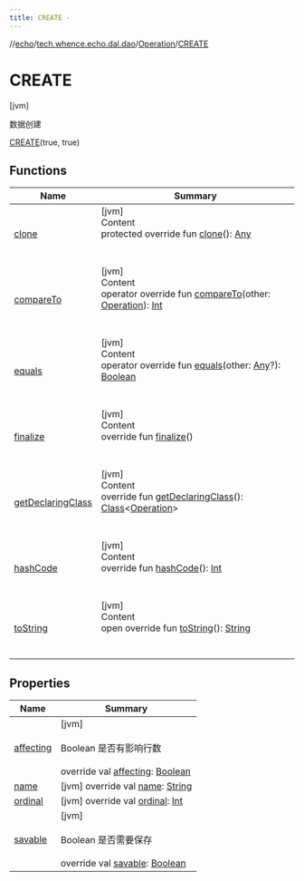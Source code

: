 ```yaml
---
title: CREATE -
---
```

//[echo](../../../index.md)/[tech.whence.echo.dal.dao](../../index.md)/[Operation](../index.md)/[CREATE](index.md)



# CREATE  
 [jvm] 

数据创建

[CREATE](index.md)(true, true)  
  
   


## Functions  
  
|  Name|  Summary| 
|---|---|
| [clone](../../../tech.whence.echo.webclient.response/-response-mocker/-purpose/-p-a-r-s-e-d/index.md#kotlin/Enum/clone/#/PointingToDeclaration/)| [jvm]  <br>Content  <br>protected override fun [clone](../../../tech.whence.echo.webclient.response/-response-mocker/-purpose/-p-a-r-s-e-d/index.md#kotlin/Enum/clone/#/PointingToDeclaration/)(): [Any](https://kotlinlang.org/api/latest/jvm/stdlib/kotlin/-any/index.html)  <br><br><br>
| [compareTo](../-s-i-n-g-u-l-a-r-i-z-e/index.md#kotlin/Enum/compareTo/#tech.whence.echo.dal.dao.Operation/PointingToDeclaration/)| [jvm]  <br>Content  <br>operator override fun [compareTo](../-s-i-n-g-u-l-a-r-i-z-e/index.md#kotlin/Enum/compareTo/#tech.whence.echo.dal.dao.Operation/PointingToDeclaration/)(other: [Operation](../index.md)): [Int](https://kotlinlang.org/api/latest/jvm/stdlib/kotlin/-int/index.html)  <br><br><br>
| [equals](../../../tech.whence.echo.webclient.response/-response-mocker/-purpose/-p-a-r-s-e-d/index.md#kotlin/Enum/equals/#kotlin.Any?/PointingToDeclaration/)| [jvm]  <br>Content  <br>operator override fun [equals](../../../tech.whence.echo.webclient.response/-response-mocker/-purpose/-p-a-r-s-e-d/index.md#kotlin/Enum/equals/#kotlin.Any?/PointingToDeclaration/)(other: [Any](https://kotlinlang.org/api/latest/jvm/stdlib/kotlin/-any/index.html)?): [Boolean](https://kotlinlang.org/api/latest/jvm/stdlib/kotlin/-boolean/index.html)  <br><br><br>
| [finalize](../../../tech.whence.echo.webclient.response/-response-mocker/-purpose/-p-a-r-s-e-d/index.md#kotlin/Enum/finalize/#/PointingToDeclaration/)| [jvm]  <br>Content  <br>override fun [finalize](../../../tech.whence.echo.webclient.response/-response-mocker/-purpose/-p-a-r-s-e-d/index.md#kotlin/Enum/finalize/#/PointingToDeclaration/)()  <br><br><br>
| [getDeclaringClass](../../../tech.whence.echo.webclient.response/-response-mocker/-purpose/-p-a-r-s-e-d/index.md#kotlin/Enum/getDeclaringClass/#/PointingToDeclaration/)| [jvm]  <br>Content  <br>override fun [getDeclaringClass](../../../tech.whence.echo.webclient.response/-response-mocker/-purpose/-p-a-r-s-e-d/index.md#kotlin/Enum/getDeclaringClass/#/PointingToDeclaration/)(): [Class](https://docs.oracle.com/javase/8/docs/api/java/lang/Class.html)<[Operation](../index.md)>  <br><br><br>
| [hashCode](../../../tech.whence.echo.webclient.response/-response-mocker/-purpose/-p-a-r-s-e-d/index.md#kotlin/Enum/hashCode/#/PointingToDeclaration/)| [jvm]  <br>Content  <br>override fun [hashCode](../../../tech.whence.echo.webclient.response/-response-mocker/-purpose/-p-a-r-s-e-d/index.md#kotlin/Enum/hashCode/#/PointingToDeclaration/)(): [Int](https://kotlinlang.org/api/latest/jvm/stdlib/kotlin/-int/index.html)  <br><br><br>
| [toString](../../../tech.whence.echo.webclient.response/-response-mocker/-purpose/-p-a-r-s-e-d/index.md#kotlin/Enum/toString/#/PointingToDeclaration/)| [jvm]  <br>Content  <br>open override fun [toString](../../../tech.whence.echo.webclient.response/-response-mocker/-purpose/-p-a-r-s-e-d/index.md#kotlin/Enum/toString/#/PointingToDeclaration/)(): [String](https://kotlinlang.org/api/latest/jvm/stdlib/kotlin/-string/index.html)  <br><br><br>


## Properties  
  
|  Name|  Summary| 
|---|---|
| [affecting](index.md#tech.whence.echo.dal.dao/Operation.CREATE/affecting/#/PointingToDeclaration/)|  [jvm] <br><br>Boolean 是否有影响行数<br><br>override val [affecting](index.md#tech.whence.echo.dal.dao/Operation.CREATE/affecting/#/PointingToDeclaration/): [Boolean](https://kotlinlang.org/api/latest/jvm/stdlib/kotlin/-boolean/index.html)   <br>
| [name](index.md#tech.whence.echo.dal.dao/Operation.CREATE/name/#/PointingToDeclaration/)|  [jvm] override val [name](index.md#tech.whence.echo.dal.dao/Operation.CREATE/name/#/PointingToDeclaration/): [String](https://kotlinlang.org/api/latest/jvm/stdlib/kotlin/-string/index.html)   <br>
| [ordinal](index.md#tech.whence.echo.dal.dao/Operation.CREATE/ordinal/#/PointingToDeclaration/)|  [jvm] override val [ordinal](index.md#tech.whence.echo.dal.dao/Operation.CREATE/ordinal/#/PointingToDeclaration/): [Int](https://kotlinlang.org/api/latest/jvm/stdlib/kotlin/-int/index.html)   <br>
| [savable](index.md#tech.whence.echo.dal.dao/Operation.CREATE/savable/#/PointingToDeclaration/)|  [jvm] <br><br>Boolean 是否需要保存<br><br>override val [savable](index.md#tech.whence.echo.dal.dao/Operation.CREATE/savable/#/PointingToDeclaration/): [Boolean](https://kotlinlang.org/api/latest/jvm/stdlib/kotlin/-boolean/index.html)   <br>

